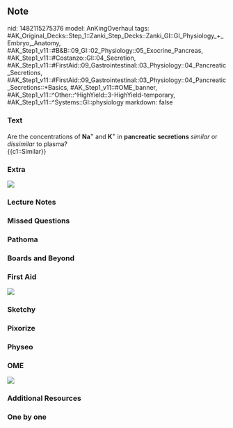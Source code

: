 ## Note
nid: 1482115275376
model: AnKingOverhaul
tags: #AK_Original_Decks::Step_1::Zanki_Step_Decks::Zanki_GI::GI_Physiology_+_Embryo,_Anatomy, #AK_Step1_v11::#B&B::09_GI::02_Physiology::05_Exocrine_Pancreas, #AK_Step1_v11::#Costanzo::GI::04_Secretion, #AK_Step1_v11::#FirstAid::09_Gastrointestinal::03_Physiology::04_Pancreatic_Secretions, #AK_Step1_v11::#FirstAid::09_Gastrointestinal::03_Physiology::04_Pancreatic_Secretions::*Basics, #AK_Step1_v11::#OME_banner, #AK_Step1_v11::^Other::^HighYield::3-HighYield-temporary, #AK_Step1_v11::^Systems::GI::physiology
markdown: false

### Text
<div>
  Are the concentrations of <b>Na</b><sup>+</sup> and
  <b>K</b><sup>+</sup> in <b>pancreatic</b> <b>secretions</b>
  <i>similar</i> or <i>dissimilar</i> to plasma?
</div>
<div>
  {{c1::Similar}}
</div>

### Extra
<img src="paste-121616293953778.jpg">

### Lecture Notes


### Missed Questions


### Pathoma


### Boards and Beyond


### First Aid
<img src="tmpppc5cO.png">

### Sketchy


### Pixorize


### Physeo


### OME
<div class="ome-widget">
  <a href="https://onlinemeded.org?ref=anki"><img src=
  "_OME_AnkiFlashcards_General_4.png"></a>
</div>

### Additional Resources


### One by one


